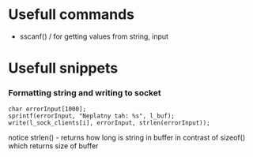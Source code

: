 # Usefull commands
- sscanf() / for getting values from string, input


# Usefull snippets

### Formatting string and writing to socket
```
char errorInput[1000];
sprintf(errorInput, "Neplatny tah: %s", l_buf);
write(l_sock_clients[i], errorInput, strlen(errorInput));
```
notice strlen()  - returns how long is string in buffer in contrast of sizeof() which returns size of buffer